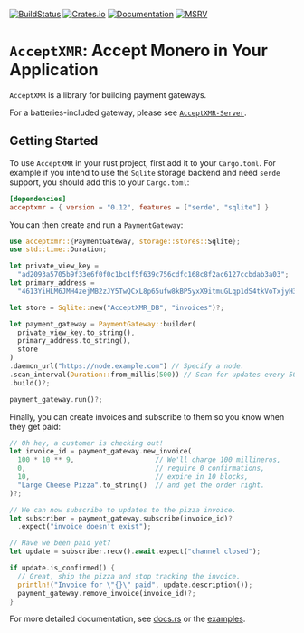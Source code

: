 [![BuildStatus](https://github.com/busyboredom/acceptxmr/workflows/CI/badge.svg)](https://img.shields.io/github/actions/workflow/status/busyboredom/acceptxmr/ci.yml?branch=main)
[![Crates.io](https://img.shields.io/crates/v/acceptxmr.svg)](https://crates.io/crates/acceptxmr)
[![Documentation](https://docs.rs/acceptxmr/badge.svg)](https://docs.rs/acceptxmr)
[![MSRV](https://img.shields.io/badge/MSRV-1.65.0-blue)](https://blog.rust-lang.org/2022/11/03/Rust-1.65.0.html)

# `AcceptXMR`: Accept Monero in Your Application
`AcceptXMR` is a library for building payment gateways. 

For a batteries-included gateway, please see
[`AcceptXMR-Server`](../server/).

## Getting Started

To use `AcceptXMR` in your rust project, first add it to your `Cargo.toml`. For
example if you intend to use the `Sqlite` storage backend and need `serde`
support, you should add this to your `Cargo.toml`:
```toml
[dependencies]
acceptxmr = { version = "0.12", features = ["serde", "sqlite"] }
```
You can then create and run a `PaymentGateway`:
```rust
use acceptxmr::{PaymentGateway, storage::stores::Sqlite};
use std::time::Duration;

let private_view_key = 
  "ad2093a5705b9f33e6f0f0c1bc1f5f639c756cdfc168c8f2ac6127ccbdab3a03";
let primary_address = 
  "4613YiHLM6JMH4zejMB2zJY5TwQCxL8p65ufw8kBP5yxX9itmuGLqp1dS4tkVoTxjyH3aYhYNrtGHbQzJQP5bFus3KHVdmf";

let store = Sqlite::new("AcceptXMR_DB", "invoices")?;

let payment_gateway = PaymentGateway::builder(
  private_view_key.to_string(),
  primary_address.to_string(),
  store
)
.daemon_url("https://node.example.com") // Specify a node.
.scan_interval(Duration::from_millis(500)) // Scan for updates every 500 ms.
.build()?;

payment_gateway.run()?;
```
Finally, you can create invoices and subscribe to them so you know when they get
paid:
```rust
// Oh hey, a customer is checking out!
let invoice_id = payment_gateway.new_invoice(
  100 * 10 ** 9,                    // We'll charge 100 millineros,
  0,                                // require 0 confirmations,
  10,                               // expire in 10 blocks,
  "Large Cheese Pizza".to_string()  // and get the order right.
)?;

// We can now subscribe to updates to the pizza invoice.
let subscriber = payment_gateway.subscribe(invoice_id)?
  .expect("invoice doesn't exist");

// Have we been paid yet?
let update = subscriber.recv().await.expect("channel closed");

if update.is_confirmed() {
  // Great, ship the pizza and stop tracking the invoice.
  println!("Invoice for \"{}\" paid", update.description());
  payment_gateway.remove_invoice(invoice_id)?;
}   
```
For more detailed documentation, see [docs.rs](https://docs.rs/acceptxmr) or the
[examples](./examples/).